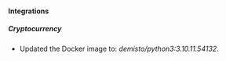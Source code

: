 #### Integrations
##### Cryptocurrency
- Updated the Docker image to: *demisto/python3:3.10.11.54132*.
